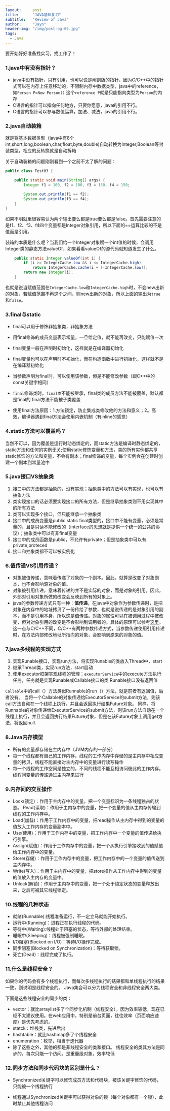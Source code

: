 ```yaml
---
layout:     post
title:      "JAVA基础复习"
subtitle:   "Review of Java"
author:     "Jayn"
header-img: "/img/post-bg-05.jpg"
tags:
  - Java
---
```


要开始好好准备找实习，找工作了！

### 1.java中有没有指针？
* java中没有指针，只有引用，也可以说是阉割版的指针，因为C/C++中的指针式可以在内存上任意移动的，不限制内存中数据类型，java中的reference，如`Person P=New Person()`
这个`reference P`就是只能指向类型为`Person`的内存
* C语言的指针可以指向任何地方，只要你愿意，java的引用不行。
* C语言的指针可以参与数值运算，加法、减法，java的引用不行。


### 2.java自动装箱
就是将基本数据类型（java中有8个int,short,long,boolean,char,float,byte,double)自动转换为Integer,Boolean等封装类型，相应的反转换就是自动拆箱

关于自动装箱的问题刚刚看到一个之前不太了解的问题：

```java
public class Test03 {

    public static void main(String[] args) {
        Integer f1 = 100, f2 = 100, f3 = 150, f4 = 150;

        System.out.println(f1 == f2);
        System.out.println(f3 == f4);
    }
}
```

如果不明就里很容易认为两个输出要么都是true要么都是false。首先需要注意的是f1、f2、f3、f4四个变量都是Integer对象引用，所以下面的==运算比较的不是值而是引用。

装箱的本质是什么呢？当我们给一个Integer对象赋一个int值的时候，会调用Integer类的静态方法valueOf，如果看看valueOf的源代码就知道发生了什么。

```java
    public static Integer valueOf(int i) {
        if (i >= IntegerCache.low && i <= IntegerCache.high)
            return IntegerCache.cache[i + (-IntegerCache.low)];
        return new Integer(i);
    }
```

也就是说当赋值范围在`IntegerCache.low`和`IntegerCache.high`时，不会new出新的对象，若赋值范围不再这个之间，则new出新的对象，所以上面的输出为`true`和`false`。


### 3.final与static
* final可以用于修饰非抽象类，非抽象方法

* 用final修饰的成员变量表示常量，一旦给定值，就不能再改变，只能赋值一次
* final变量一般在声明时初始化，这样就是在编译器初始化
* final变量也可以在声明时不初始化，而在构造函数中进行初始化，这样就不是在编译器初始化
* 当参数声明为final时，可以使用该参数，但是不能修改参数（跟C++中的const关键字相同）
* `final`修饰类时，`final类`不能被继承，final类的成员方法不能被覆盖，默认都是final的
final方法不能被子类覆盖
* 使用final方法原因：1.方法锁定，防止集成类修改他的方法和意义；2。高效，编译器遇到final方法会使用内嵌机制（有inline的感觉）

### 4.static方法可以覆盖吗？
当然不可以，因为覆盖是运行时动态绑定的，而static方法是编译时静态绑定的，static方法和任何的实例无关;使用static修饰变量和方法，类的所有实例都共享static修饰的方法和变量，不会有副本；final修饰的变量，每个实例会在创建时创建一个副本到常量池中

### 5.java接口VS抽象类
1. 接口中的方法都是抽象的，没有实现；抽象类中的方法可以有实现，也可以有抽象方法
2. 类实现接口的话必须要实现接口的所有方法，但是继承抽象类则不用实现其中的所有方法
3. 类可以实现多个接口，但只能继承一个抽象类
4. 接口中的成员变量是public static final类型的，接口中不能有变量，必须是常量的，且是只读不能修改的（interface的思想就是提供一个统一的公共的协议）；抽象类中可以有非final变量
5. 接口中的成员函数是public，不允许有private；但是抽象类中可以有private,proteced
6. 接口和抽象类都不可以被实例化

### 6.值传递VS引用传递？

* 对象被值传递，意味着传递了对象的一个副本。因此，就算是改变了对象副本，也不会影响源对象的值。
* 对象被引用传递，意味着传递的并不是实际的对象，而是对象的引用。因此，外部对引用对象所做的改变会反映到所有的对象上。
* java的参数传递方式只有一种：**值传递**，在java中对象作为参数传递时，是把对象在内存中的地址拷贝了一份传给了参数，也就是说传递的是对象引用的副本，而不是引用本身，所以这是值传递。对象的属性可以在被调用过程中被改变，但对对象引用的改变是不会影响到调用者的。具体的原理可以参考[这里](http://6924918.blog.51cto.com/6914918/1283761)。这一点与C/C++不同，C/C++有两种参数传递方式，当参数传递使用引用传递时，在方法内部修改地址所指向的对象，会影响到原来的对象的值。

### 7.java多线程的实现方式

1. 实现Runable接口，实现run方法，将实现Runable的类放入Thread中，start
2. 继承Thread类，实现run方法，start启动
3. 使用executor框架实现线程的管理：`executorService`中的execute方法执行任务，任务就是实现Runable或Callable接口的类
Runable接口没有返回值

`Callable`中的call（）方法类似Runnable的run（）方法，就是前者有返回值，后者没有。
当将一个Callable的对象传递给ExecutorService的submit方法，则该call方法自动在一个线程上执行，并且会返回执行结果Future对象。
同样，将Runnable的对象传递给ExecutorService的submit方法，则该run方法自动在一个线程上执行，并且会返回执行结果Future对象，但是在该Future对象上调用get方法，将返回null.


### 8.Java内存模型

* 所有的变量都存储在主内存中（JVM内存的一部分）
* 每一个线程都有自己的工作内存，线程的工作内存中存储的是主内存中相应变量的拷贝，线程不能直接对主内存中的变量进行读写操作
* 每一个线程的工作空间是独立的，不同的线程不能互相访问彼此的工作内存。线程间变量的传递通过主内存来进行

### 9.内存间的交互操作

* Lock(锁定)：作用于主内存中的变量，把一个变量标识为一条线程独占的状态。
Read(读取)：作用于主内存中的变量，把一个变量的值从主内存传输到线程的工作内存中。
* Load(加载)：作用于工作内存中的变量，把read操作从主内存中得到的变量的值放入工作内存的变量副本中。
* Use(使用)：作用于工作内存中的变量，把工作内存中一个变量的值传递给执行引擎。
* Assign(赋值)：作用于工作内存中的变量，把一个从执行引擎接收到的值赋值给工作内存中的变量。
* Store(存储)：作用于工作内存中的变量，把工作内存中的一个变量的值传送到主内存中。
* Write(写入)：作用于主内存中的变量，把store操作从工作内存中得到的变量的值放入主内存的变量中。
* Unlock(解锁)：作用于主内存中的变量，把一个处于锁定状态的变量释放出来，之后可被其它线程锁定。

### 10.线程的几种状态

* 就绪(Runnable):线程准备运行，不一定立马就能开始执行。
* 运行中(Running)：进程正在执行线程的代码。
* 等待中(Waiting):线程处于阻塞的状态，等待外部的处理结束。
* 睡眠中(Sleeping)：线程被强制睡眠。
* I/O阻塞(Blocked on I/O)：等待I/O操作完成。
* 同步阻塞(Blocked on Synchronization)：等待获取锁。
* 死亡(Dead)：线程完成了执行。
    
### 11.什么是线程安全？

如果你的代码会有多个线程执行，而每次多线程执行的结果都和单线程执行的结果一致，则说明是线程安全的。
Java集合可以分为线程安全和非线程安全两大类。

下面是这些线程安全的同步的类：

* vector：就比arraylist多了个同步化机制（线程安全），因为效率较低，现在已经不太建议使用。在web应用中，特别是前台页面，往往效率（页面响应速度）是优先考虑的。
* statck：堆栈类，先进后出
* hashtable：就比hashmap多了个线程安全
* enumeration：枚举，相当于迭代器
* 除了这些之外，其他的都是非线程安全的类和接口。
线程安全的类其方法是同步的，每次只能一个访问。是重量级对象，效率较低


### 12.同步方法和同步代码块的区别是什么？

* Synchronized关键字可以修饰成员方法和代码块，被该关键字修饰的代码，只能被一个线程执行

* 线程通过Synchronized关键字可以获得对象的锁（每个对象都有一个锁），此时禁止其他线程访问


